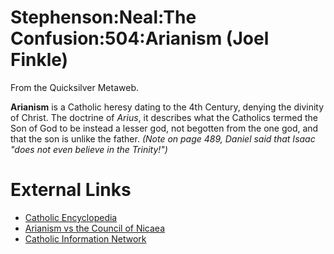 
# Stephenson:Neal:The Confusion:504:Arianism (Joel Finkle)

From the Quicksilver Metaweb.

**Arianism** is a Catholic heresy dating to the 4th Century, denying the divinity of Christ. The doctrine of *Arius*, it describes what the Catholics termed the Son of God to be instead a lesser god, not begotten from the one god, and that the son is unlike the father. *(Note on page 489, Daniel said that Isaac "does not even believe in the Trinity!")*

# External Links


* [Catholic Encyclopedia](/http-www-newadvent-org-cathen-01707c-htm)
* [Arianism vs the Council of Nicaea](/http-www-monksofadoration-org-arianism-html)
* [Catholic Information Network](/http-www-cin-org-rite9-html)
